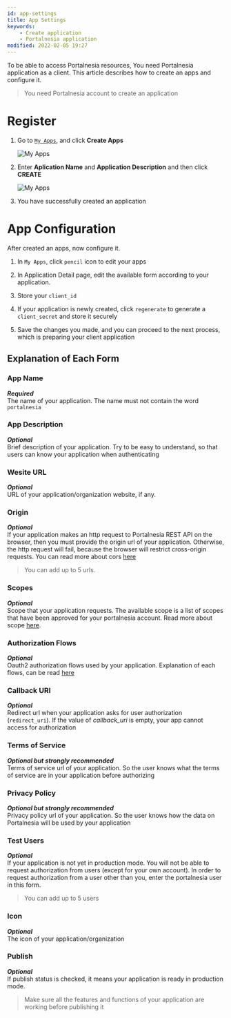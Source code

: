 ```yaml
---
id: app-settings
title: App Settings
keywords:
    - Create application
    - Portalnesia application
modified: 2022-02-05 19:27
---
```


To be able to access Portalnesia resources, You need Portalnesia application as a client. This article describes how to create an apps and configure it.

> You need Portalnesia account to create an application

# Register

1. Go to [`My Apps`](/developer/apps), and click **Create Apps**

    ![My Apps](https://i.imgur.com/sv5e5WW.jpeg)

2. Enter **Aplication Name** and **Application Description** and then click **CREATE**

    ![My Apps](https://i.imgur.com/7Yh8FzS.jpeg)

3. You have successfully created an application


# App Configuration

After created an apps, now configure it.

1. In `My Apps`, click `pencil` icon to edit your apps
2. In Application Detail page, edit the available form according to your application.

3. Store your `client_id`
4. If your application is newly created, click `regenerate` to generate a `client_secret` and store it securely
5. Save the changes you made, and you can proceed to the next process, which is preparing your client application

   

## Explanation of Each Form

### App Name

***Required***   
The name of your application. The name must not contain the word `portalnesia`

### App Description

***Optional***   
Brief description of your application. Try to be easy to understand, so that users can know your application when authenticating


### Wesite URL

***Optional***  
URL of your application/organization website, if any.

### Origin

***Optional***   
If your application makes an http request to Portalnesia REST API on the browser, then you must provide the origin url of your application. Otherwise, the http request will fail, because the browser will restrict cross-origin requests. You can read more about cors [here](https://developer.mozilla.org/en-US/docs/Web/HTTP/CORS)

> You can add up to 5 urls.


### Scopes

***Optional***  
Scope that your application requests. The available scope is a list of scopes that have been approved for your portalnesia account. Read more about scope [here](/developer/docs/scopes).



### Authorization Flows

***Optional***  
Oauth2 authorization flows used by your application. Explanation of each flows, can be read [here](/developer/docs/authorization)


### Callback URI

***Optional***     
Redirect url when your application asks for user authorization (`redirect_uri`). If the value of *callback_uri* is empty, your app cannot access for authorization

### Terms of Service

***Optional but strongly recommended***   
Terms of service url of your application. So the user knows what the terms of service are in your application before authorizing

### Privacy Policy

***Optional but strongly recommended***   
Privacy policy url of your application. So the user knows how the data on Portalnesia will be used by your application

### Test Users

***Optional***   
If your application is not yet in production mode. You will not be able to request authorization from users (except for your own account). In order to request authorization from a user other than you, enter the portalnesia user in this form.

> You can add up to 5 users

### Icon

***Optional***   
The icon of your application/organization


### Publish

***Optional***    
If publish status is checked, it means your application is ready in production mode.

> Make sure all the features and functions of your application are working before publishing it